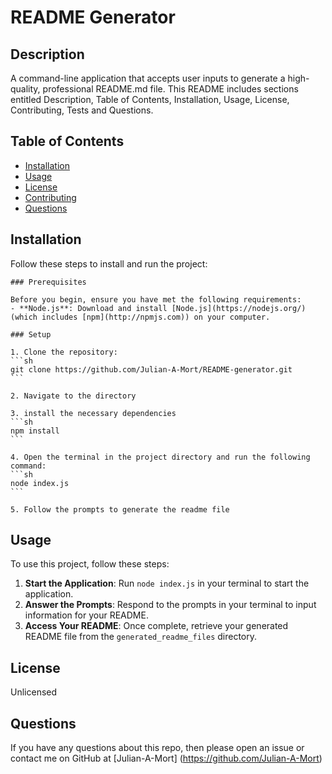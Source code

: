 # README Generator
 
## Description
A command-line application that accepts user inputs to generate a high-quality, professional README.md file. This README includes sections entitled Description, Table of Contents, Installation, Usage, License, Contributing, Tests and Questions.

## Table of Contents
* [Installation](#installation)
* [Usage](#usage)
* [License](#license)
* [Contributing](#contributing)
* [Questions](#questions)
  
## Installation

Follow these steps to install and run the project:

    ### Prerequisites

    Before you begin, ensure you have met the following requirements:
    - **Node.js**: Download and install [Node.js](https://nodejs.org/) (which includes [npm](http://npmjs.com)) on your computer.

    ### Setup

    1. Clone the repository:
    ```sh
    git clone https://github.com/Julian-A-Mort/README-generator.git
    ```

    2. Navigate to the directory

    3. install the necessary dependencies 
    ```sh
    npm install
    ```

    4. Open the terminal in the project directory and run the following command:
    ```sh
    node index.js
    ```

    5. Follow the prompts to generate the readme file
  
## Usage

To use this project, follow these steps:

1. **Start the Application**: Run `node index.js` in your terminal to start the application.
2. **Answer the Prompts**: Respond to the prompts in your terminal to input information for your README.
3. **Access Your README**: Once complete, retrieve your generated README file from the `generated_readme_files` directory.
 
  
## License
Unlicensed 
  
  
## Questions
If you have any questions about this repo, then please open an issue or contact me on GitHub at [Julian-A-Mort] (https://github.com/Julian-A-Mort) 
  